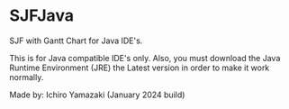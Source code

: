 # SJFJava
SJF with Gantt Chart for Java IDE's.

This is for Java compatible IDE's only. Also, you must download the Java Runtime Environment (JRE) the Latest version in order to make it work normally.

Made by: Ichiro Yamazaki (January 2024 build)
